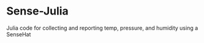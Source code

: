# Sense-Julia
Julia code for collecting and reporting temp, pressure, and humidity using a SenseHat
